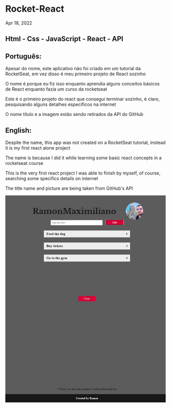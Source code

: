 # Rocket-React

Apr 18, 2022

## Html - Css - JavaScript - React - API

## Português:

Apesar do nome, este aplicativo não foi criado em um tutorial da RocketSeat, em vez disso é meu primeiro projeto de React sozinho

O nome é porque eu fiz isso enquanto aprendia alguns conceitos básicos de React enquanto fazia um curso da rocketseat

Este é o primeiro projeto do react que consegui terminar sozinho, é claro, pesquisando alguns detalhes específicos na internet

O nome título e a imagem estão sendo retirados da API do GitHub

## English:

Despite the name, this app was not created on a RocketSeat tutorial, instead it is my first react alone project

The name is because I did it while learning some basic react concepts in a rocketseat course 

This is the very first react project I was able to finish by myself, of course, searching some specifics details on internet 

The title name and picture are being taken from GitHub's API

![My Image](react-alone.JPG)


